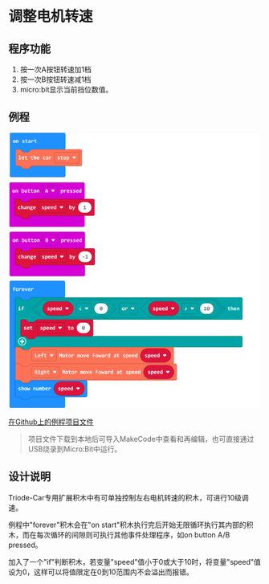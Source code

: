 # 调整电机转速

## 程序功能

1. 按一次A按钮转速加1档
2. 按一次B按钮转速减1档
3. micro:bit显示当前挡位数值。

## 例程

<div align=center>
<img src="../assets/Triode-Car_motor_control_2.png" width="500"/>
</div>

[在Github上的例程项目文件](https://github.com/Wind-stormger/Makecode/blob/master/microbit-Triode-car_motor_control_2.hex)

> 项目文件下载到本地后可导入MakeCode中查看和再编辑，也可直接通过USB烧录到Micro:Bit中运行。

## 设计说明

Triode-Car专用扩展积木中有可单独控制左右电机转速的积木，可进行10级调速。

例程中"forever"积木会在"on start"积木执行完后开始无限循环执行其内部的积木，而在每次循环的间隙则可执行其他事件处理程序，如on button A/B pressed。

加入了一个"if"判断积木，若变量"speed"值小于0或大于10时，将变量"speed"值设为0，这样可以将值限定在0到10范围内不会溢出而报错。